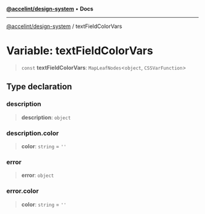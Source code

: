 [**@accelint/design-system**](../README.md) • **Docs**

***

[@accelint/design-system](../README.md) / textFieldColorVars

# Variable: textFieldColorVars

> `const` **textFieldColorVars**: `MapLeafNodes`\<`object`, `CSSVarFunction`\>

## Type declaration

### description

> **description**: `object`

### description.color

> **color**: `string` = `''`

### error

> **error**: `object`

### error.color

> **color**: `string` = `''`
